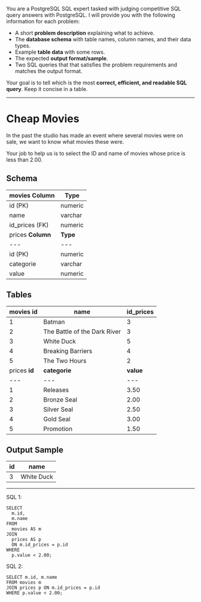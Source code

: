 You are a PostgreSQL SQL expert tasked with judging competitive SQL query answers with PostgreSQL. I will provide you with the following information for each problem:

* A short **problem description** explaining what to achieve.
* The **database schema** with table names, column names, and their data types.
* Example **table data** with some rows.
* The expected **output format/sample**.
* Two SQL queries that that satisfies the problem requirements and matches the output format.

Your goal is to tell which is the most **correct, efficient, and readable SQL query**. Keep it concise in a table.

---

# Cheap Movies

In the past the studio has made an event where several movies were on sale, we want to know what movies these were.  
  
Your job to help us is to select the ID and name of movies whose price is less than 2.00.

## Schema

movies  **Column** | **Type**  
---|---  
id (PK) | numeric  
name | varchar  
id_prices (FK) | numeric  
prices  **Column** | **Type**  
---|---  
id (PK) | numeric  
categorie | varchar  
value | numeric  
  
## Tables

movies  **id** | **name** | **id_prices**  
---|---|---  
1 | Batman | 3  
2 | The Battle of the Dark River | 3  
3 | White Duck | 5  
4 | Breaking Barriers | 4  
5 | The Two Hours | 2  
prices  **id** | **categorie** | **value**  
---|---|---  
1 | Releases | 3.50  
2 | Bronze Seal | 2.00  
3 | Silver Seal | 2.50  
4 | Gold Seal | 3.00  
5 | Promotion | 1.50  
  
## Output Sample

**id** | **name**  
---|---  
3 | White Duck


---

SQL 1: 
```
SELECT
  m.id,
  m.name
FROM
  movies AS m
JOIN
  prices AS p
  ON m.id_prices = p.id
WHERE
  p.value < 2.00;
```

SQL 2: 
```
SELECT m.id, m.name
FROM movies m
JOIN prices p ON m.id_prices = p.id
WHERE p.value < 2.00;
```
